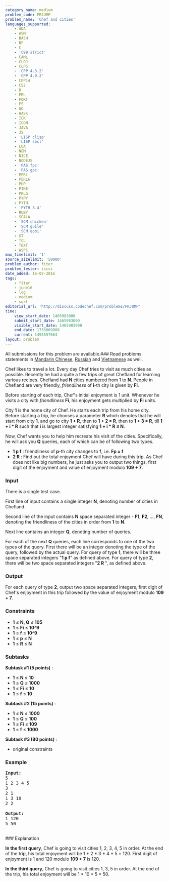 ```yaml
---
category_name: medium
problem_code: FRJUMP
problem_name: 'Chef and cities'
languages_supported:
    - ADA
    - ASM
    - BASH
    - BF
    - C
    - 'C99 strict'
    - CAML
    - CLOJ
    - CLPS
    - 'CPP 4.3.2'
    - 'CPP 4.9.2'
    - CPP14
    - CS2
    - D
    - ERL
    - FORT
    - FS
    - GO
    - HASK
    - ICK
    - ICON
    - JAVA
    - JS
    - 'LISP clisp'
    - 'LISP sbcl'
    - LUA
    - NEM
    - NICE
    - NODEJS
    - 'PAS fpc'
    - 'PAS gpc'
    - PERL
    - PERL6
    - PHP
    - PIKE
    - PRLG
    - PYPY
    - PYTH
    - 'PYTH 3.4'
    - RUBY
    - SCALA
    - 'SCM chicken'
    - 'SCM guile'
    - 'SCM qobi'
    - ST
    - TCL
    - TEXT
    - WSPC
max_timelimit: '1'
source_sizelimit: '50000'
problem_author: fiter
problem_tester: iscsi
date_added: 16-02-2016
tags:
    - fiter
    - june16
    - log
    - medium
    - sqrt
editorial_url: 'http://discuss.codechef.com/problems/FRJUMP'
time:
    view_start_date: 1465983000
    submit_start_date: 1465983000
    visible_start_date: 1465983000
    end_date: 1735669800
    current: 1493557664
layout: problem
---
```

All submissions for this problem are available.###  Read problems statements in [Mandarin Chinese](http://www.codechef.com/download/translated/JUNE16/mandarin/FRJUMP.pdf), [Russian](http://www.codechef.com/download/translated/JUNE16/russian/FRJUMP.pdf) and [Vietnamese](http://www.codechef.com/download/translated/JUNE16/vietnamese/FRJUMP.pdf) as well.

Chef likes to travel a lot. Every day Chef tries to visit as much cities as possible. Recently he had a quite a few trips of great Chefland for learning various recipes. Chefland had **N** cities numbered from 1 to **N**. People in Chefland are very friendly, _friendliness_ of **i**-th city is given by **Fi**.

Before starting of each trip, Chef's initial enjoyment is 1 unit. Whenever he visits a city with _friendliness_ **Fi**, his enjoyment gets multiplied by **Fi** units.

City **1** is the home city of Chef. He starts each trip from his home city. Before starting a trip, he chooses a parameter **R** which denotes that he will start from city **1**, and go to city **1 + R**, then to **1 + 2 \* R**, then to **1 + 3 \* R**, till **1 + i \* R** such that **i** is largest integer satisfying **1 + i \* R ≤ N**.

Now, Chef wants you to help him recreate his visit of the cities. Specifically, he will ask you **Q** queries, each of which can be of following two types.

- **1 p f** : friendliness of **p**-th city changes to **f**, i.e. **Fp = f**
- **2 R**  : Find out the total enjoyment Chef will have during this trip. As Chef does not like big numbers, he just asks you to output two things, first digit of the enjoyment and value of enjoyment modulo **109 + 7**.

### Input

There is a single test case.

First line of input contains a single integer **N**, denoting number of cities in Chefland.

Second line of the input contains **N** space separated integer - **F1**, **F2**, ..., **FN**, denoting the friendliness of the cities in order from **1** to **N**.

Next line contains an integer **Q**, denoting number of queries.

For each of the next **Q** queries, each line corresponds to one of the two types of the query. First there will be an integer denoting the type of the query, followed by the actual query. For query of type **1**, there will be three space separated integers "**1 p f**" as defined above. For query of type **2**, there will be two space separated integers "**2 R** ", as defined above.

### Output

For each query of type **2**, output two space separated integers, first digit of Chef's enjoyment in this trip followed by the value of enjoyment modulo **109 + 7**.

### Constraints

- **1** ≤ **N, Q** ≤ **105**
- **1** ≤ **Fi** ≤ **10^9**
- **1** ≤ **f** ≤ **10^9**
- **1** ≤ **p** ≤ **N**
- **1** ≤ **R** ≤ **N**

### Subtasks

**Subtask **\#1** (5 points)** :

- **1** ≤ **N** ≤ **10**
- **1** ≤ **Q**  ≤ **1000**
- **1** ≤ **Fi** ≤ **10**
- **1** ≤ **f** ≤ **10**

**Subtask **\#2** (15 points)** :

- **1** ≤ **N** ≤ **1000**
- **1** ≤ **Q**  ≤ **100**
- **1** ≤ **Fi** ≤ **109**
- **1** ≤ **f** ≤ **1000**

**Subtask **\#3** (80 points)** :

- original constraints

### Example

<pre><b>Input:</b>
5
1 2 3 4 5
3
2 1
1 3 10
2 2

<b>Output:</b>
1 120
5 50

</pre>### Explanation
**In the first query**, Chef is going to visit cities 1, 2, 3, 4, 5 in order. At the end of the trip, his total enjoyment will be 1 \* 2 \* 3 \* 4 \* 5 = 120. First digit of enjoyment is 1 and 120 modulo **109 + 7** is 120.

**In the third query**, Chef is going to visit cities 1, 3, 5 in order. At the end of the trip, his total enjoyment will be 1 \* 10 \* 5 = 50.
